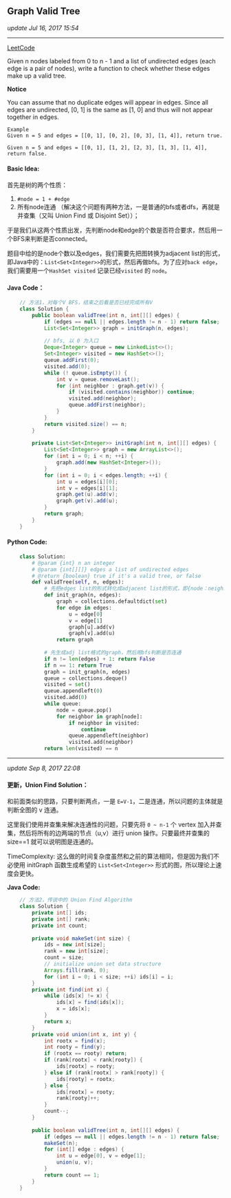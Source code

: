 ## Graph Valid Tree
_update Jul 16, 2017 15:54_

---
[LeetCode](https://leetcode.com/problems/graph-valid-tree/description/)

Given n nodes labeled from 0 to n - 1 and a list of undirected edges (each edge is a pair of nodes), write a function to check whether these edges make up a valid tree.

**Notice**

You can assume that no duplicate edges will appear in edges. Since all edges are undirected, [0, 1] is the same as [1, 0] and thus will not appear together in edges.

    Example
    Given n = 5 and edges = [[0, 1], [0, 2], [0, 3], [1, 4]], return true.
    
    Given n = 5 and edges = [[0, 1], [1, 2], [2, 3], [1, 3], [1, 4]], return false.
    
#### Basic Idea:
首先是树的两个性质：

1.  `#node = 1 + #edge`
2.  所有node连通 （解决这个问题有两种方法，一是普通的bfs或者dfs，再就是并查集（又叫 Union Find 或 Disjoint Set））；

于是我们从这两个性质出发，先判断node和edge的个数是否符合要求，然后用一个BFS来判断是否connected。

题目中给的是node个数以及edges，我们需要先把图转换为adjacent list的形式，即Java中的：`List<Set<Integer>>`的形式，然后再做bfs。为了应对`back edge`，我们需要用一个`HashSet visited` 记录已经`visited` 的 `node`。

#### Java Code：
```java
    // 方法1，对每个V BFS，结束之后看是否已经完成所有V
    class Solution {
        public boolean validTree(int n, int[][] edges) {
            if (edges == null || edges.length != n - 1) return false;
            List<Set<Integer>> graph = initGraph(n, edges);
            
            // bfs, 以 0 为入口
            Deque<Integer> queue = new LinkedList<>();
            Set<Integer> visited = new HashSet<>();
            queue.addFirst(0);
            visited.add(0);
            while (! queue.isEmpty()) {
                int v = queue.removeLast();
                for (int neighbor : graph.get(v)) {
                    if (visited.contains(neighbor)) continue;
                    visited.add(neighbor);
                    queue.addFirst(neighbor);
                }
            }
            return visited.size() == n;
        }
        
        private List<Set<Integer>> initGraph(int n, int[][] edges) {
            List<Set<Integer>> graph = new ArrayList<>();
            for (int i = 0; i < n; ++i) {
                graph.add(new HashSet<Integer>());
            }
            for (int i = 0; i < edges.length; ++i) {
                int u = edges[i][0];
                int v = edges[i][1];
                graph.get(u).add(v);
                graph.get(v).add(u);
            }
            return graph;
        }
    }
```

#### Python Code:
```python
    class Solution:
        # @param {int} n an integer
        # @param {int[][]} edges a list of undirected edges
        # @return {boolean} true if it's a valid tree, or false
        def validTree(self, n, edges):
            # 先把edges list的形式转化成adjacent list的形式，即{node：neighbors}
            def init_graph(n, edges):
                graph = collections.defaultdict(set)
                for edge in edges:
                    u = edge[0]
                    v = edge[1]
                    graph[u].add(v)
                    graph[v].add(u)
                return graph
                
            # 先生成adj list格式的graph，然后用bfs判断是否连通
            if n != len(edges) + 1: return False
            if n == 1: return True
            graph = init_graph(n, edges)
            queue = collections.deque()
            visited = set()
            queue.appendleft(0)
            visited.add(0)
            while queue:
                node = queue.pop()
                for neighbor in graph[node]:
                    if neighbor in visited:
                        continue
                    queue.appendleft(neighbor)
                    visited.add(neighbor)
            return len(visited) == n
```

----
_update Sep 8, 2017  22:08_

#### 更新，Union Find Solution：
和前面类似的思路，只要判断两点，一是 `E=V-1`，二是连通，所以问题的主体就是判断全图的 v 连通。  

这里我们使用并查集来解决连通性的问题，只要先将 `0 ~ n-1` 个 vertex 加入并查集，然后将所有的边两端的节点（u,v）进行 union 操作。只要最终并查集的 size==1 就可以说明图是连通的。

TimeComplexity: 这么做的时间复杂度虽然和之前的算法相同，但是因为我们不必使用 initGraph 函数生成希望的 `List<Set<Integer>>` 形式的图，所以理论上速度会更快。

**Java Code:**
```java
    // 方法2，传说中的 Union Find Algorithm
    class Solution {
        private int[] ids;
        private int[] rank;
        private int count;
        
        private void makeSet(int size) {
            ids = new int[size];
            rank = new int[size];
            count = size;
            // initialize union set data structure
            Arrays.fill(rank, 0);
            for (int i = 0; i < size; ++i) ids[i] = i;
        }
        private int find(int x) {
            while (ids[x] != x) {
                ids[x] = find(ids[x]);
                x = ids[x];
            }
            return x;
        }
        private void union(int x, int y) {
            int rootx = find(x);
            int rooty = find(y);
            if (rootx == rooty) return;
            if (rank[rootx] < rank[rooty]) {
                ids[rootx] = rooty;
            } else if (rank[rootx] > rank[rooty]) {
                ids[rooty] = rootx;
            } else {
                ids[rootx] = rooty;
                rank[rooty]++;
            }
            count--;
        }
        
        public boolean validTree(int n, int[][] edges) {
            if (edges == null || edges.length != n - 1) return false;
            makeSet(n);
            for (int[] edge : edges) {
                int u = edge[0], v = edge[1];
                union(u, v);
            }
            return count == 1;
        }
    }
```



















